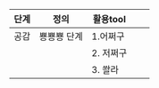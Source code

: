 | 단계 | 정의        | 활용tool  |   |   |
|------|-------------|-----------|---|---|
| 공감 | 뿅뿅뿅 단계 | 1.어쩌구  |   |   |
|      |             | 2. 저쩌구 |   |   |
|      |             | 3. 쏼라   |   |   |

